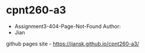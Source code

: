 # cpnt260-a3
- Assignment3-404-Page-Not-Found
 Author:
- Jian

github pages site - https://jiansk.github.io/cpnt260-a3/
